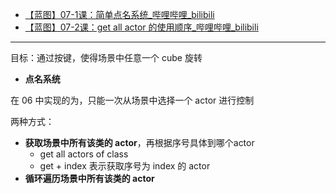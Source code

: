 
- [【蓝图】07-1课：简单点名系统\_哔哩哔哩\_bilibili](https://www.bilibili.com/video/BV164411Y732?t=37.8&p=40)
- [【蓝图】07-2课：get all actor 的使用顺序\_哔哩哔哩\_bilibili](https://www.bilibili.com/video/BV164411Y732?t=2.2&p=41)
---
目标：通过按键，使得场景中任意一个 cube 旋转
- **点名系统**

在 06 中实现的为，只能一次从场景中选择一个 actor 进行控制

两种方式：
- **获取场景中所有该类的 actor**，再根据序号具体到哪个actor
	- get all actors of class
	- get + index 表示获取序号为 index 的 actor
- **循环遍历场景中所有该类的 actor**




